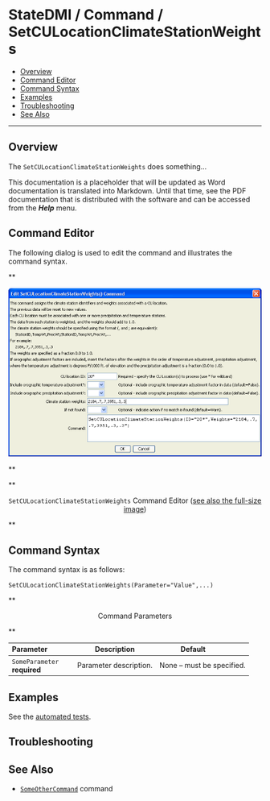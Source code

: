 # StateDMI / Command / SetCULocationClimateStationWeights #

* [Overview](#overview)
* [Command Editor](#command-editor)
* [Command Syntax](#command-syntax)
* [Examples](#examples)
* [Troubleshooting](#troubleshooting)
* [See Also](#see-also)

-------------------------

## Overview ##

The `SetCULocationClimateStationWeights` does something...

This documentation is a placeholder that will be updated as Word documentation is translated into Markdown.
Until that time, see the PDF documentation that is distributed with the software and can be accessed
from the ***Help*** menu.

## Command Editor ##

The following dialog is used to edit the command and illustrates the command syntax.

**<p style="text-align: center;">
![SetCULocationClimateStationWeights](SetCULocationClimateStationWeights.png)
</p>**

**<p style="text-align: center;">
`SetCULocationClimateStationWeights` Command Editor (<a href="../SetCULocationClimateStationWeights.png">see also the full-size image</a>)
</p>**

## Command Syntax ##

The command syntax is as follows:

```text
SetCULocationClimateStationWeights(Parameter="Value",...)
```
**<p style="text-align: center;">
Command Parameters
</p>**

| **Parameter**&nbsp;&nbsp;&nbsp;&nbsp;&nbsp;&nbsp;&nbsp;&nbsp;&nbsp;&nbsp;&nbsp;&nbsp; | **Description** | **Default**&nbsp;&nbsp;&nbsp;&nbsp;&nbsp;&nbsp;&nbsp;&nbsp;&nbsp;&nbsp; |
| --------------|-----------------|----------------- |
|`SomeParameter`<br>**required**|Parameter description.|None – must be specified.|

## Examples ##

See the [automated tests](https://github.com/OpenCDSS/cdss-app-statedmi-test/tree/master/test/regression/commands/SetCULocationClimateStationWeights).

## Troubleshooting ##

## See Also ##

* [`SomeOtherCommand`](../SomeOtherCommand/SomeOtherCommand) command

